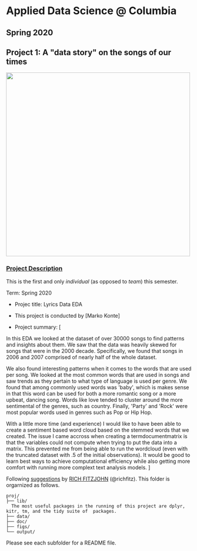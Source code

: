 # Applied Data Science @ Columbia
## Spring 2020
## Project 1: A "data story" on the songs of our times

<img src="figs/title1.jpeg" width="500">

### [Project Description](doc/)
This is the first and only *individual* (as opposed to *team*) this semester. 

Term: Spring 2020

+ Projec title: Lyrics Data EDA
+ This project is conducted by [Marko Konte]

+ Project summary: [

In this EDA we looked at the dataset of over 30000 songs to find patterns and insights about them. We saw that the data was heavily skewed for songs that were in the 2000 decade. Specifically, we found that songs in 2006 and 2007 comprised of nearly half of the whole dataset.

We also found interesting patterns when it comes to the words that are used per song. We looked at the most common words that are used in songs and saw trends as they pertain to what type of language is used per genre. We found that among commonly used words was 'baby', which is makes sense in that this word can be used for both a more romantic song or a more upbeat, dancing song. Words like love tended to cluster around the more sentimental of the genres, such as country. Finally, 'Party' and 'Rock' were most popular words used in genres such as Pop or Hip Hop. 

With a little more time (and experience) I would like to have been able to create a sentiment based word cloud based on the stemmed words that we created. The issue I came accross when creating a termdocumentmatrix is that the variables could not compute when trying to put the data into a matrix. This prevented me from being able to run the wordcloud (even with the truncated dataset with .5 of the initial observations). It would be good to learn best ways to achieve computational efficiency while also getting more comfort with running more complext text analysis models. ] 

Following [suggestions](http://nicercode.github.io/blog/2013-04-05-projects/) by [RICH FITZJOHN](http://nicercode.github.io/about/#Team) (@richfitz). This folder is orgarnized as follows.

```
proj/
├── lib/
  The most useful packages in the running of this project are dplyr, kitr, tm, and the tidy suite of  packages.
├── data/
├── doc/
├── figs/
└── output/
```

Please see each subfolder for a README file.
